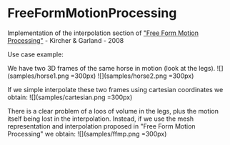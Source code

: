 # FreeFormMotionProcessing
Implementation of the interpolation section of ["Free Form Motion Processing"](http://mgarland.org/files/papers/freeform.pdf) - Kircher &amp; Garland - 2008

Use case example:

We have two 3D frames of the same horse in motion (look at the legs). 
![](samples/horse1.png =300px) ![](samples/horse2.png =300px)

If we simple interpolate these two frames using cartesian coordinates we obtain:
![](samples/cartesian.png =300px)

There is a clear problem of a loos of volume in the legs, plus the motion itself being lost in the interpolation. Instead, if we use the mesh representation and interpolation proposed in "Free Form Motion Processing" we obtain:
![](samples/ffmp.png =300px)

